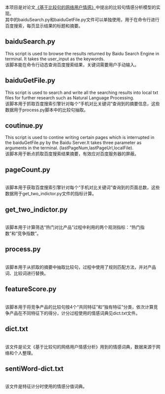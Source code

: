 本项目是对论文<a href = "http://manu44.magtech.com.cn/Jwk_infotech_wk3/article/2015/1003-3513/1003-3513-31-12-48.html">《基于比较句的网络用户情感》</a>中提出的比较句情感分析模型的实现。
<br>其中的baiduSearch.py和baiduGetFile.py文件可以单独使用，用于在命令行进行百度搜索，每页显示结果的标题和摘要。

## baiduSearch.py
This script is used to browse the results returned by Baidu Search Engine in terminal. It takes the user_input as the keywords.
<br>该脚本能在命令行动态查询百度搜索结果，关键词需要用户手动输入。

## baiduGetFile.py
This script is used to search and write all the searching results into local txt files for further research such as Natural Language Processing.
<br>该脚本用于抓取百度搜索引擎针对每个“手机对比关键词”查询到的摘要信息，这些数据用于process.py脚本中的比较句抽取。

## coutinue.py
This script is used to contine writing certain pages which is interrupted in the baiduGetFile.py by the Baidu Server.It takes three parameter as arguments in the terminal. (lastPageNum,lastPageUrl,localFile).
<br>该脚本用于断点抓取百度搜索结果摘要，有效应对百度服务器的屏蔽。

## pageCount.py
<br>该脚本用于获取百度搜索引擎针对每个“手机对比关键词”查询到的页面总数，这些数据用于get_two_indictor.py文件的指标计算。

## get_two_indictor.py
<br>该脚本用于计算筛选“热门对比产品”过程中利用的两个观测指标：“热门指数”和“竞争指数”。

## process.py
<br>该脚本用于从抓取的摘要中抽取比较句，过程中使用了规则匹配方法，并对产品词、比较词进行替换。

## featureScore.py
<br>该脚本用于将竞争产品的比较句按4个“共同特征”和“独有特征”分类，依次计算竞争产品在不同特征下的得分，计分过程使用的情感词典见dict.txt文件。

## dict.txt
<br>该文件是论文《基于比较句的网络用户情感分析》用到的情感词典，数据来源于网络和个人整理。

## sentiWord-dict.txt
<br>该文件是特征计分时使用的情感分值词典。
